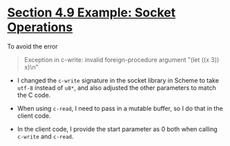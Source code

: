 # [Section 4.9 Example: Socket Operations](https://cisco.github.io/ChezScheme/csug9.5/foreign.html#./foreign:h9)

To avoid the error
> Exception in c-write: invalid foreign-procedure argument "(let ((x 3)) x)\n"

- I changed the `c-write` signature in the socket library  in Scheme to take `utf-8` instead of `u8*`, and also adjusted the other parameters to match the C code.

- When using `c-read`, I need to pass in a mutable buffer, so I do that in the client code.

- In the client code, I provide the start parameter as 0 both when calling `c-write` and `c-read`.
